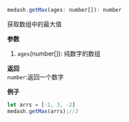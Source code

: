 ```js
medash.getMax(ages: number[]): number 
```
获取数组中的最大值

**参数**  
1. `ages`(number[]): 纯数字的数组 
  
**返回**        
`number`:返回一个数字 

**例子**  

```js
let arrs = [-1, 3, -2]
medash.getMax(arrs);//3
```
